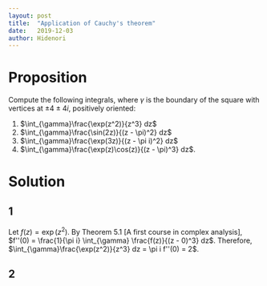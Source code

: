 ```yaml
---
layout: post
title:  "Application of Cauchy's theorem"
date:   2019-12-03
author: Hidenori
---
```


# Proposition
Compute the following integrals, where $\gamma$ is the boundary of the square with vertices at $\pm 4 \pm 4i$, positively oriented:

1. $\int_{\gamma}\frac{\exp(z^2)}{z^3} dz$
1. $\int_{\gamma}\frac{\sin(2z)}{(z - \pi)^2} dz$
1. $\int_{\gamma}\frac{\exp(3z)}{(z - \pi i)^2} dz$
1. $\int_{\gamma}\frac{\exp(z)\cos(z)}{(z - \pi)^3} dz$.

# Solution
## 1
Let $f(z) = \exp(z^2)$.
By Theorem 5.1 [A first course in complex analysis], $f''(0) = \frac{1}{\pi i} \int_{\gamma} \frac{f(z)}{(z - 0)^3} dz$.
Therefore, $\int_{\gamma}\frac{\exp(z^2)}{z^3} dz = \pi i f''(0) = 2$.

## 2
